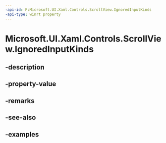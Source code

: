 ```yaml
---
-api-id: P:Microsoft.UI.Xaml.Controls.ScrollView.IgnoredInputKinds
-api-type: winrt property
---
```


# Microsoft.UI.Xaml.Controls.ScrollView.IgnoredInputKinds

<!--
public Microsoft.UI.Xaml.Controls.ScrollingInputKinds IgnoredInputKinds { get; set; }
-->


## -description

## -property-value

## -remarks

## -see-also

## -examples


